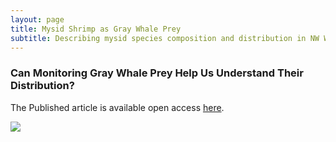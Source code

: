 ```yaml
---
layout: page
title: Mysid Shrimp as Gray Whale Prey
subtitle: Describing mysid species composition and distribution in NW Washington
---
```

### Can Monitoring Gray Whale Prey Help Us Understand Their Distribution?  


The Published article is available open access [here](https://peerj.com/articles/16587/).



![](/assets/img/intern_net.png)
